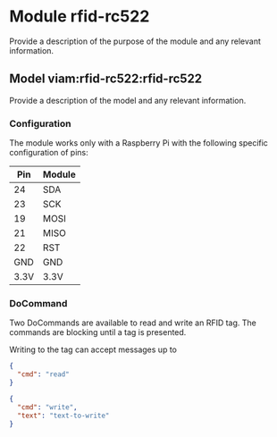 # Module rfid-rc522

Provide a description of the purpose of the module and any relevant information.

## Model viam:rfid-rc522:rfid-rc522

Provide a description of the model and any relevant information.

### Configuration

The module works only with a Raspberry Pi with the following specific configuration of pins:

| Pin  | Module |
| ---- | ------ |
| 24   | SDA    |
| 23   | SCK    |
| 19   | MOSI   |
| 21   | MISO   |
| 22   | RST    |
| GND  | GND    |
| 3.3V | 3.3V   |

### DoCommand

Two DoCommands are available to read and write an RFID tag. The commands are blocking until a tag is presented.

Writing to the tag can accept messages up to

```json
{
  "cmd": "read"
}
```

```json
{
  "cmd": "write",
  "text": "text-to-write"
}
```
